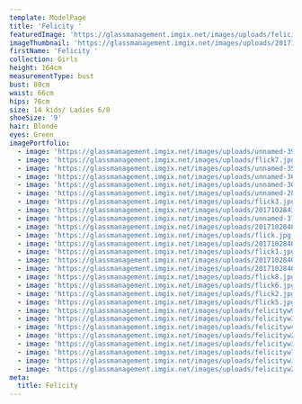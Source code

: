 ```yaml
---
template: ModelPage
title: 'Felicity '
featuredImage: 'https://glassmanagement.imgix.net/images/uploads/felicitybanner23398923.jpg'
imageThumbnail: 'https://glassmanagement.imgix.net/images/uploads/201710284006_preview.jpg'
firstName: 'Felicity '
collection: Girls
height: 164cm
measurementType: bust
bust: 80cm
waist: 66cm
hips: 76cm
size: 14 kids/ Ladies 6/8
shoeSize: '9'
hair: Blonde
eyes: Green
imagePortfolio:
  - image: 'https://glassmanagement.imgix.net/images/uploads/unnamed-39.jpg'
  - image: 'https://glassmanagement.imgix.net/images/uploads/flick7.jpg'
  - image: 'https://glassmanagement.imgix.net/images/uploads/unnamed-35.jpg'
  - image: 'https://glassmanagement.imgix.net/images/uploads/unnamed-36.jpg'
  - image: 'https://glassmanagement.imgix.net/images/uploads/unnamed-30.jpg'
  - image: 'https://glassmanagement.imgix.net/images/uploads/unnamed-28.jpg'
  - image: 'https://glassmanagement.imgix.net/images/uploads/flick3.jpg'
  - image: 'https://glassmanagement.imgix.net/images/uploads/201710284327.jpg'
  - image: 'https://glassmanagement.imgix.net/images/uploads/unnamed-37.jpg'
  - image: 'https://glassmanagement.imgix.net/images/uploads/201710284052_preview.jpg'
  - image: 'https://glassmanagement.imgix.net/images/uploads/flick.jpg'
  - image: 'https://glassmanagement.imgix.net/images/uploads/201710284049_preview.jpg'
  - image: 'https://glassmanagement.imgix.net/images/uploads/flick1.jpg'
  - image: 'https://glassmanagement.imgix.net/images/uploads/201710284042_preview.jpg'
  - image: 'https://glassmanagement.imgix.net/images/uploads/201710284018_preview.jpg'
  - image: 'https://glassmanagement.imgix.net/images/uploads/flick8.jpg'
  - image: 'https://glassmanagement.imgix.net/images/uploads/flick6.jpg'
  - image: 'https://glassmanagement.imgix.net/images/uploads/flick2.jpg'
  - image: 'https://glassmanagement.imgix.net/images/uploads/flick5.jpg'
  - image: 'https://glassmanagement.imgix.net/images/uploads/felicityw982304.jpg'
  - image: 'https://glassmanagement.imgix.net/images/uploads/felicityw32u4.jpg'
  - image: 'https://glassmanagement.imgix.net/images/uploads/felicityw42098.jpg'
  - image: 'https://glassmanagement.imgix.net/images/uploads/felicityw234879.jpg'
  - image: 'https://glassmanagement.imgix.net/images/uploads/felicityw38u242.jpg'
  - image: 'https://glassmanagement.imgix.net/images/uploads/felicityw73842.jpg'
  - image: 'https://glassmanagement.imgix.net/images/uploads/felicityw3248.jpg'
  - image: 'https://glassmanagement.imgix.net/images/uploads/felicityw23784.jpg'
meta:
  title: Felicity
---
```



